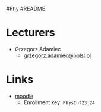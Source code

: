 #Phy #README 

# Lecturers
- Grzegorz Adamiec
	- grzegorz.adamiec@polsl.pl

# Links
- [moodle](https://platforma.polsl.pl/rif/course/view.php?id=307)
	- Enrollment key: `PhysInf23_24`